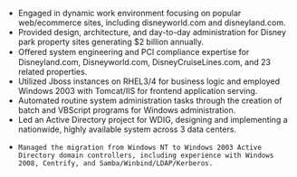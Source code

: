 - Engaged in dynamic work environment focusing on popular web/ecommerce sites, including disneyworld.com and disneyland.com.
-  Provided design, architecture, and day-to-day administration for Disney park property sites generating $2 billion annually.
-   Oﬀered system engineering and PCI compliance expertise for Disneyland.com, Disneyworld.com, DisneyCruiseLines.com, and 23 related properties.
-   Utilized Jboss instances on RHEL3/4 for business logic and employed Windows 2003 with Tomcat/IIS for frontend application serving.
-   Automated routine system administration tasks through the creation of batch and VBScript programs for Windows administration.
-    Led an Active Directory project for WDIG, designing and implementing a nationwide, highly available system across 3 data centers.
-     Managed the migration from Windows NT to Windows 2003 Active Directory domain controllers, including experience with Windows 2008, Centrify, and Samba/Winbind/LDAP/Kerberos.
